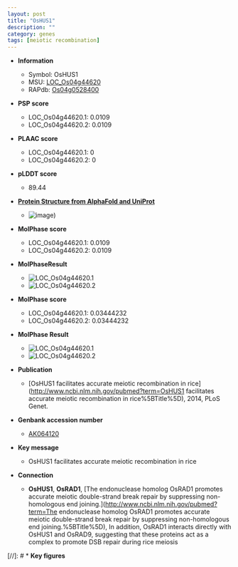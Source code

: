 ```yaml
---
layout: post
title: "OsHUS1"
description: ""
category: genes
tags: [meiotic recombination]
---
```


* **Information**  
    + Symbol: OsHUS1  
    + MSU: [LOC_Os04g44620](http://rice.plantbiology.msu.edu/cgi-bin/ORF_infopage.cgi?orf=LOC_Os04g44620)  
    + RAPdb: [Os04g0528400](http://rapdb.dna.affrc.go.jp/viewer/gbrowse_details/irgsp1?name=Os04g0528400)  

* **PSP score**  
    + LOC_Os04g44620.1: 0.0109 
    + LOC_Os04g44620.2: 0.0109 

* **PLAAC score**  
    + LOC_Os04g44620.1: 0 
    + LOC_Os04g44620.2: 0 

* **pLDDT score**
    + 89.44

* **[Protein Structure from AlphaFold and UniProt](https://www.uniprot.org/uniprotkb/Q7XS44/entry#structure)**
    + ![image](https://ricepsp.github.io/images/Q7/AF-Q7XS44-F1.png))

* **MolPhase score**
    + LOC_Os04g44620.1: 0.0109
    + LOC_Os04g44620.2: 0.0109

* **MolPhaseResult**
    + ![LOC_Os04g44620.1](https://ricepsp.github.io/pictures/LOC_Os04g/LOC_Os04g44620.1.png)
    + ![LOC_Os04g44620.2](https://ricepsp.github.io/pictures/LOC_Os04g/LOC_Os04g44620.2.png)

* **MolPhase score**
    + LOC_Os04g44620.1: 0.03444232
    + LOC_Os04g44620.2: 0.03444232

* **MolPhase Result**
    + ![LOC_Os04g44620.1](https://304243504.github.io/Pictures/LOC_Os04g/LOC_Os04g44620.1.png)
    + ![LOC_Os04g44620.2](https://304243504.github.io/Pictures/LOC_Os04g/LOC_Os04g44620.2.png)

* **Publication**  
    + [OsHUS1 facilitates accurate meiotic recombination in rice](http://www.ncbi.nlm.nih.gov/pubmed?term=OsHUS1 facilitates accurate meiotic recombination in rice%5BTitle%5D), 2014, PLoS Genet.

* **Genbank accession number**  
    + [AK064120](http://www.ncbi.nlm.nih.gov/nuccore/AK064120)

* **Key message**  
    + OsHUS1 facilitates accurate meiotic recombination in rice

* **Connection**  
    + __OsHUS1__, __OsRAD1__, [The endonuclease homolog OsRAD1 promotes accurate meiotic double-strand break repair by suppressing non-homologous end joining.](http://www.ncbi.nlm.nih.gov/pubmed?term=The endonuclease homolog OsRAD1 promotes accurate meiotic double-strand break repair by suppressing non-homologous end joining.%5BTitle%5D), In addition, OsRAD1 interacts directly with OsHUS1 and OsRAD9, suggesting that these proteins act as a complex to promote DSB repair during rice meiosis

[//]: # * **Key figures**  


